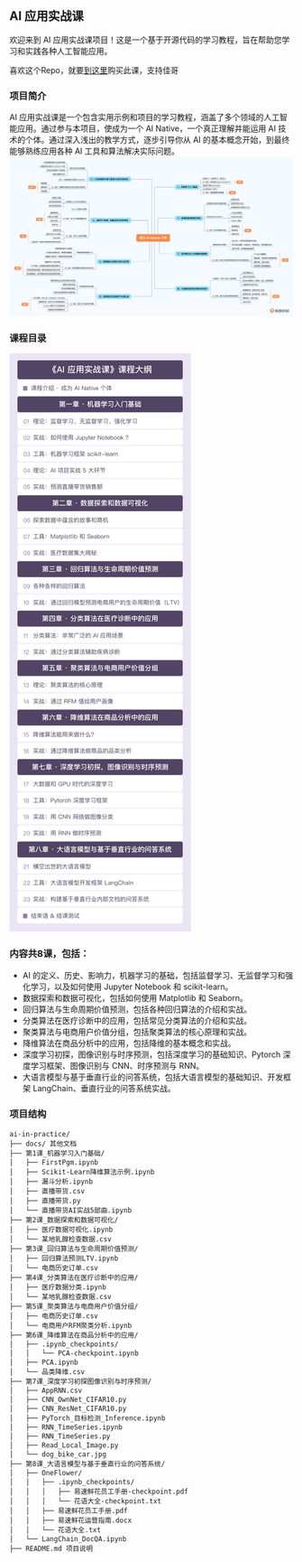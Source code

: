 ## AI 应用实战课

欢迎来到 AI 应用实战课项目！这是一个基于开源代码的学习教程，旨在帮助您学习和实践各种人工智能应用。

喜欢这个Repo，就要[到这里](http://gk.link/a/12oxx)购买此课，支持佳哥

### 项目简介

AI 应用实战课是一个包含实用示例和项目的学习教程，涵盖了多个领域的人工智能应用。通过参与本项目，使成为一个 AI Native，一个真正理解并能运用 AI 技术的个体。通过深入浅出的教学方式，逐步引导你从 AI 的基本概念开始，到最终能够熟练应用各种 AI 工具和算法解决实际问题。
![mind](./docs/image/mind.jpg)

### 课程目录
![课程目录](./docs/image/catalogue.jpg)

### 内容共8课，包括：
 - AI 的定义、历史、影响力，机器学习的基础，包括监督学习、无监督学习和强化学习，以及如何使用 Jupyter Notebook 和 scikit-learn。
 - 数据探索和数据可视化，包括如何使用 Matplotlib 和 Seaborn。
 - 回归算法与生命周期价值预测，包括各种回归算法的介绍和实战。
 - 分类算法在医疗诊断中的应用，包括常见分类算法的介绍和实战。
 - 聚类算法与电商用户价值分组，包括聚类算法的核心原理和实战。
 - 降维算法在商品分析中的应用，包括降维的基本概念和实战。
 - 深度学习初探，图像识别与时序预测，包括深度学习的基础知识、Pytorch 深度学习框架、图像识别与 CNN、时序预测与 RNN。
 - 大语言模型与基于垂直行业的问答系统，包括大语言模型的基础知识、开发框架 LangChain、垂直行业的问答系统实战。


### 项目结构  
```
ai-in-practice/
├── docs/ 其他文档
├── 第1课_机器学习入门基础/
│   ├── FirstPgm.ipynb
│   ├── Scikit-Learn降维算法示例.ipynb
│   ├── 漏斗分析.ipynb
│   ├── 直播带货.csv
│   ├── 直播带货.py
│   └── 直播带货AI实战5部曲.ipynb
├── 第2课_数据探索和数据可视化/
│   ├── 医疗数据可视化.ipynb
│   └── 某地乳腺检查数据.csv
├── 第3课_回归算法与生命周期价值预测/
│   ├── 回归算法预测LTV.ipynb
│   └── 电商历史订单.csv
├── 第4课_分类算法在医疗诊断中的应用/
│   ├── 医疗数据分类.ipynb
│   └── 某地乳腺检查数据.csv
├── 第5课_聚类算法与电商用户价值分组/
│   ├── 电商历史订单.csv
│   └── 电商用户RFM聚类分析.ipynb
├── 第6课_降维算法在商品分析中的应用/
│   ├── .ipynb_checkpoints/
│   │   └── PCA-checkpoint.ipynb
│   ├── PCA.ipynb
│   └── 品类降维.csv
├── 第7课_深度学习初探图像识别与时序预测/
│   ├── AppRNN.csv
│   ├── CNN_OwnNet_CIFAR10.py
│   ├── CNN_ResNet_CIFAR10.py
│   ├── PyTorch_目标检测_Inference.ipynb
│   ├── RNN_TimeSeries.ipynb
│   ├── RNN_TimeSeries.py
│   ├── Read_Local_Image.py
│   └── dog_bike_car.jpg
├── 第8课_大语言模型与基于垂直行业的问答系统/
│   ├── OneFlower/
│   │   ├── .ipynb_checkpoints/
│   │   │   ├── 易速鲜花员工手册-checkpoint.pdf
│   │   │   └── 花语大全-checkpoint.txt
│   │   ├── 易速鲜花员工手册.pdf
│   │   ├── 易速鲜花运营指南.docx
│   │   └── 花语大全.txt
│   └── LangChain_DocQA.ipynb
├── README.md 项目说明
```

